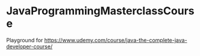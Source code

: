 # JavaProgrammingMasterclassCourse
Playground for https://www.udemy.com/course/java-the-complete-java-developer-course/
